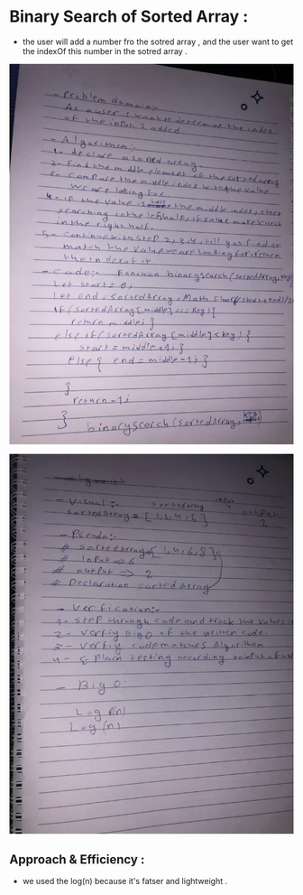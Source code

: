 # Binary Search of Sorted Array :

* the user will add a number fro the sotred array , and the user want to get the indexOf this number in the sotred array . 

![image](cc3(1).jpg)




![image](cc3.jpg)


## Approach & Efficiency : 
* we used the log(n) because it's fatser and lightweight . 
